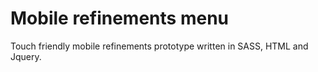 # Mobile refinements menu
Touch friendly mobile refinements prototype written in SASS, HTML and Jquery. 
